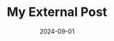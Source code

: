 ---
layout: post
title: "My External Post"
date: 2024-09-01
description: "This post links to an external site"
redirect: FFFFFFFFFF
---